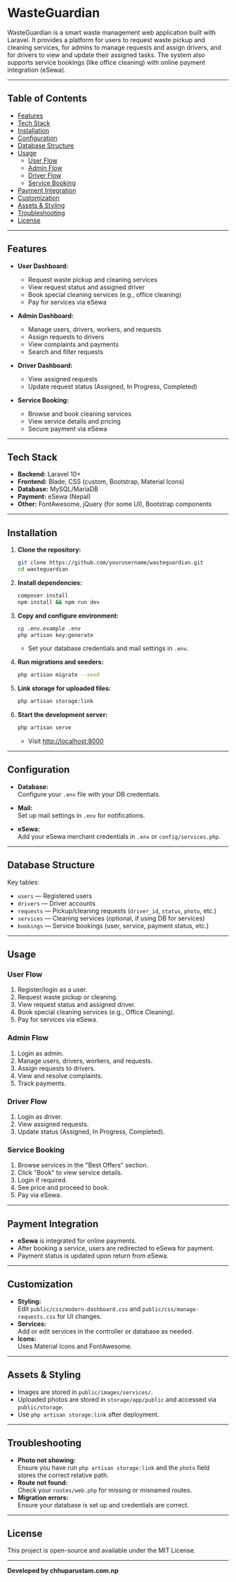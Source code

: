 # WasteGuardian

WasteGuardian is a smart waste management web application built with Laravel. It provides a platform for users to request waste pickup and cleaning services, for admins to manage requests and assign drivers, and for drivers to view and update their assigned tasks. The system also supports service bookings (like office cleaning) with online payment integration (eSewa).

---

## Table of Contents

- [Features](#features)
- [Tech Stack](#tech-stack)
- [Installation](#installation)
- [Configuration](#configuration)
- [Database Structure](#database-structure)
- [Usage](#usage)
  - [User Flow](#user-flow)
  - [Admin Flow](#admin-flow)
  - [Driver Flow](#driver-flow)
  - [Service Booking](#service-booking)
- [Payment Integration](#payment-integration)
- [Customization](#customization)
- [Assets & Styling](#assets--styling)
- [Troubleshooting](#troubleshooting)
- [License](#license)

---

## Features

- **User Dashboard:**  
  - Request waste pickup and cleaning services
  - View request status and assigned driver
  - Book special cleaning services (e.g., office cleaning)
  - Pay for services via eSewa

- **Admin Dashboard:**  
  - Manage users, drivers, workers, and requests
  - Assign requests to drivers
  - View complaints and payments
  - Search and filter requests

- **Driver Dashboard:**  
  - View assigned requests
  - Update request status (Assigned, In Progress, Completed)

- **Service Booking:**  
  - Browse and book cleaning services
  - View service details and pricing
  - Secure payment via eSewa

---

## Tech Stack

- **Backend:** Laravel 10+
- **Frontend:** Blade, CSS (custom, Bootstrap, Material Icons)
- **Database:** MySQL/MariaDB
- **Payment:** eSewa (Nepal)
- **Other:** FontAwesome, jQuery (for some UI), Bootstrap components

---

## Installation

1. **Clone the repository:**
    ```bash
    git clone https://github.com/yourusername/wasteguardian.git
    cd wasteguardian
    ```

2. **Install dependencies:**
    ```bash
    composer install
    npm install && npm run dev
    ```

3. **Copy and configure environment:**
    ```bash
    cp .env.example .env
    php artisan key:generate
    ```
    - Set your database credentials and mail settings in `.env`.

4. **Run migrations and seeders:**
    ```bash
    php artisan migrate --seed
    ```

5. **Link storage for uploaded files:**
    ```bash
    php artisan storage:link
    ```

6. **Start the development server:**
    ```bash
    php artisan serve
    ```
    - Visit [http://localhost:8000](http://localhost:8000)

---

## Configuration

- **Database:**  
  Configure your `.env` file with your DB credentials.

- **Mail:**  
  Set up mail settings in `.env` for notifications.

- **eSewa:**  
  Add your eSewa merchant credentials in `.env` or `config/services.php`.

---

## Database Structure

Key tables:

- `users` — Registered users
- `drivers` — Driver accounts
- `requests` — Pickup/cleaning requests (`driver_id`, `status`, `photo`, etc.)
- `services` — Cleaning services (optional, if using DB for services)
- `bookings` — Service bookings (user, service, payment status, etc.)

---

## Usage

### User Flow

1. Register/login as a user.
2. Request waste pickup or cleaning.
3. View request status and assigned driver.
4. Book special cleaning services (e.g., Office Cleaning).
5. Pay for services via eSewa.

### Admin Flow

1. Login as admin.
2. Manage users, drivers, workers, and requests.
3. Assign requests to drivers.
4. View and resolve complaints.
5. Track payments.

### Driver Flow

1. Login as driver.
2. View assigned requests.
3. Update status (Assigned, In Progress, Completed).

### Service Booking

1. Browse services in the "Best Offers" section.
2. Click "Book" to view service details.
3. Login if required.
4. See price and proceed to book.
5. Pay via eSewa.

---

## Payment Integration

- **eSewa** is integrated for online payments.
- After booking a service, users are redirected to eSewa for payment.
- Payment status is updated upon return from eSewa.

---

## Customization

- **Styling:**  
  Edit `public/css/modern-dashboard.css` and `public/css/manage-requests.css` for UI changes.
- **Services:**  
  Add or edit services in the controller or database as needed.
- **Icons:**  
  Uses Material Icons and FontAwesome.

---

## Assets & Styling

- Images are stored in `public/images/services/`.
- Uploaded photos are stored in `storage/app/public` and accessed via `public/storage`.
- Use `php artisan storage:link` after deployment.

---

## Troubleshooting

- **Photo not showing:**  
  Ensure you have run `php artisan storage:link` and the `photo` field stores the correct relative path.
- **Route not found:**  
  Check your `routes/web.php` for missing or misnamed routes.
- **Migration errors:**  
  Ensure your database is set up and credentials are correct.

---

## License

This project is open-source and available under the MIT License.

---

**Developed by chhuparustam.com.np**
